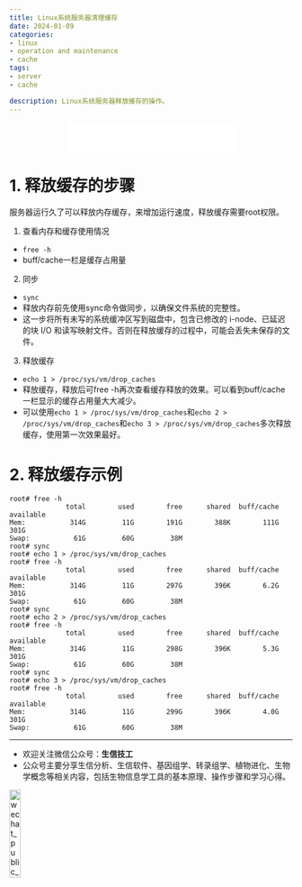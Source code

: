 ```yaml
---
title: Linux系统服务器清理缓存
date: 2024-01-09
categories: 
- linux
- operation and maintenance
- cache
tags:
- server
- cache

description: Linux系统服务器释放缓存的操作。
---
```


<div align="middle"><iframe frameborder="no" border="0" marginwidth="0" marginheight="0" width=298 height=52 src="//music.163.com/outchain/player?type=2&id=2193514&auto=1&height=32"></iframe></div>

# 1. 释放缓存的步骤
服务器运行久了可以释放内存缓存，来增加运行速度，释放缓存需要root权限。

1. 查看内存和缓存使用情况
- `free -h`
- buff/cache一栏是缓存占用量
2. 同步
- `sync`
- 释放内存前先使用sync命令做同步，以确保文件系统的完整性。
- 这一步将所有未写的系统缓冲区写到磁盘中，包含已修改的 i-node、已延迟的块 I/O 和读写映射文件。否则在释放缓存的过程中，可能会丢失未保存的文件。
3. 释放缓存
- `echo 1 > /proc/sys/vm/drop_caches`
- 释放缓存，释放后可free -h再次查看缓存释放的效果。可以看到buff/cache一栏显示的缓存占用量大大减少。
- 可以使用`echo 1 > /proc/sys/vm/drop_caches`和`echo 2 > /proc/sys/vm/drop_caches`和`echo 3 > /proc/sys/vm/drop_caches`多次释放缓存，使用第一次效果最好。

# 2. 释放缓存示例

```
root# free -h
              total        used        free      shared  buff/cache   available
Mem:           314G         11G        191G        388K        111G        301G
Swap:           61G         60G         38M
root# sync
root# echo 1 > /proc/sys/vm/drop_caches
root# free -h
              total        used        free      shared  buff/cache   available
Mem:           314G         11G        297G        396K        6.2G        301G
Swap:           61G         60G         38M
root# sync
root# echo 2 > /proc/sys/vm/drop_caches
root# free -h
              total        used        free      shared  buff/cache   available
Mem:           314G         11G        298G        396K        5.3G        301G
Swap:           61G         60G         38M
root# sync
root# echo 3 > /proc/sys/vm/drop_caches
root# free -h
              total        used        free      shared  buff/cache   available
Mem:           314G         11G        299G        396K        4.0G        301G
Swap:           61G         60G         38M
```


-------

- 欢迎关注微信公众号：**生信技工**
- 公众号主要分享生信分析、生信软件、基因组学、转录组学、植物进化、生物学概念等相关内容，包括生物信息学工具的基本原理、操作步骤和学习心得。

<img src="https://github.com/yanzhongsino/yanzhongsino.github.io/blob/hexo/source/wechat/Wechat_public_qrcode.jpg?raw=true" width=20% title="wechat_public_QRcode.png" align=center/>
